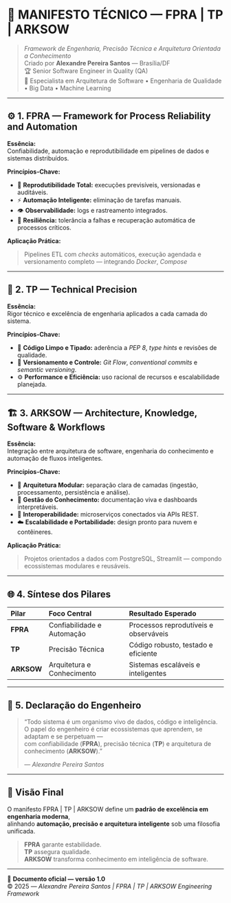 # 🧬 **MANIFESTO TÉCNICO — FPRA | TP | ARKSOW**

> _Framework de Engenharia, Precisão Técnica e Arquitetura Orientada a Conhecimento_  
> Criado por **Alexandre Pereira Santos** — Brasília/DF  
> 🏆 Senior Software Engineer in Quality (QA)  
> 🧠 Especialista em Arquitetura de Software • Engenharia de Qualidade • Big Data • Machine Learning  

---

## ⚙️ **1. FPRA — Framework for Process Reliability and Automation**

**Essência:**  
Confiabilidade, automação e reprodutibilidade em pipelines de dados e sistemas distribuídos.  

**Princípios-Chave:**  

- 🔁 **Reprodutibilidade Total:** execuções previsíveis, versionadas e auditáveis.  
- ⚡ **Automação Inteligente:** eliminação de tarefas manuais.  
- 👁️ **Observabilidade:** logs e rastreamento integrados.  
- 🧱 **Resiliência:** tolerância a falhas e recuperação automática de processos críticos.  

**Aplicação Prática:**  
> Pipelines ETL com _checks_ automáticos, execução agendada e versionamento completo — integrando _Docker_, _Compose_

---

## 🎯 **2. TP — Technical Precision**

**Essência:**  
Rigor técnico e excelência de engenharia aplicados a cada camada do sistema.  

**Princípios-Chave:**  

- 🧹 **Código Limpo e Tipado:** aderência a _PEP 8_, _type hints_ e revisões de qualidade.  
- 🧭 **Versionamento e Controle:** _Git Flow_, _conventional commits_ e _semantic versioning_.  
- ⚙️ **Performance e Eficiência:** uso racional de recursos e escalabilidade planejada.  

---

## 🏗️ **3. ARKSOW — Architecture, Knowledge, Software & Workflows**

**Essência:**  
Integração entre arquitetura de software, engenharia do conhecimento e automação de fluxos inteligentes.  

**Princípios-Chave:**  

- 🧩 **Arquitetura Modular:** separação clara de camadas (ingestão, processamento, persistência e análise).  
- 📘 **Gestão do Conhecimento:** documentação viva e dashboards interpretáveis.  
- 🔗 **Interoperabilidade:** microserviços conectados via APIs REST.  
- ☁️ **Escalabilidade e Portabilidade:** design pronto para nuvem e contêineres.  

**Aplicação Prática:**  
> Projetos orientados a dados com PostgreSQL, Streamlit — compondo ecossistemas modulares e reusáveis.  

---

## 🌐 **4. Síntese dos Pilares**

| Pilar | Foco Central | Resultado Esperado |
|:------|:--------------|:------------------|
| **FPRA** | Confiabilidade e Automação | Processos reprodutíveis e observáveis |
| **TP** | Precisão Técnica | Código robusto, testado e eficiente |
| **ARKSOW** | Arquitetura e Conhecimento | Sistemas escaláveis e inteligentes |

---

## 🚀 **5. Declaração do Engenheiro**

> “Todo sistema é um organismo vivo de dados, código e inteligência.  
> O papel do engenheiro é criar ecossistemas que aprendem, se adaptam e se perpetuam —  
> com confiabilidade (**FPRA**), precisão técnica (**TP**) e arquitetura de conhecimento (**ARKSOW**).”  
>
> — _Alexandre Pereira Santos_  

---

## 🧭 **Visão Final**

O manifesto FPRA | TP | ARKSOW define um **padrão de excelência em engenharia moderna**,  
alinhando **automação, precisão e arquitetura inteligente** sob uma filosofia unificada.  

> **FPRA** garante estabilidade.  
> **TP** assegura qualidade.  
> **ARKSOW** transforma conhecimento em inteligência de software.  

---

📘 **Documento oficial — versão 1.0**  
© 2025 — _Alexandre Pereira Santos | FPRA | TP | ARKSOW Engineering Framework_
